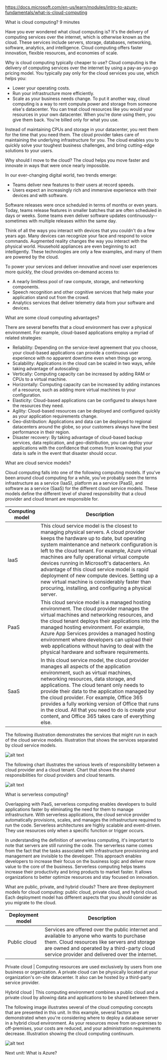 https://docs.microsoft.com/en-us/learn/modules/intro-to-azure-fundamentals/what-is-cloud-computing

What is cloud computing?
9 minutes


Have you ever wondered what cloud computing is? It's the delivery of computing services over the internet, which is otherwise known as the cloud. These services include servers, storage, databases, networking, software, analytics, and intelligence. Cloud computing offers faster innovation, flexible resources, and economies of scale.


Why is cloud computing typically cheaper to use?
Cloud computing is the delivery of computing services over the internet by using a pay-as-you-go pricing model. You typically pay only for the cloud services you use, which helps you:
* Lower your operating costs.
* Run your infrastructure more efficiently.
* Scale as your business needs change.
To put it another way, cloud computing is a way to rent compute power and storage from someone else's datacenter. You can treat cloud resources like you would your resources in your own datacenter. When you're done using them, you give them back. You're billed only for what you use.

Instead of maintaining CPUs and storage in your datacenter, you rent them for the time that you need them. The cloud provider takes care of maintaining the underlying infrastructure for you. The cloud enables you to quickly solve your toughest business challenges, and bring cutting-edge solutions to your users.


Why should I move to the cloud?
The cloud helps you move faster and innovate in ways that were once nearly impossible.

In our ever-changing digital world, two trends emerge:
* Teams deliver new features to their users at record speeds.
* Users expect an increasingly rich and immersive experience with their devices and with software.

Software releases were once scheduled in terms of months or even years. Today, teams release features in smaller batches that are often scheduled in days or weeks. Some teams even deliver software updates continuously--sometimes with multiple releases within the same day.

Think of all the ways you interact with devices that you couldn't do a few years ago. Many devices can recognize your face and respond to voice commands. Augmented reality changes the way you interact with the physical world. Household appliances are even beginning to act intelligently. These technologies are only a few examples, and many of them are powered by the cloud.

To power your services and deliver innovative and novel user experiences more quickly, the cloud provides on-demand access to:
* A nearly limitless pool of raw compute, storage, and networking components.
* Speech recognition and other cognitive services that help make your application stand out from the crowd.
* Analytics services that deliver telemetry data from your software and devices.


What are some cloud computing advantages?

There are several benefits that a cloud environment has over a physical environment. For example, cloud-based applications employ a myriad of related strategies:
* Reliability: Depending on the service-level agreement that you choose, your cloud-based applications can provide a continuous user experience with no apparent downtime even when things go wrong.
* Scalability: Applications in the cloud can be scaled in two ways, while taking advantage of autoscaling:
* Vertically: Computing capacity can be increased by adding RAM or CPUs to a virtual machine.
* Horizontally: Computing capacity can be increased by adding instances of a resource, such as adding more virtual machines to your configuration.
* Elasticity: Cloud-based applications can be configured to always have the resources they need.
* Agility: Cloud-based resources can be deployed and configured quickly as your application requirements change.
* Geo-distribution: Applications and data can be deployed to regional datacenters around the globe, so your customers always have the best performance in their region.
* Disaster recovery: By taking advantage of cloud-based backup services, data replication, and geo-distribution, you can deploy your applications with the confidence that comes from knowing that your data is safe in the event that disaster should occur.

What are cloud service models?

Cloud computing falls into one of the following computing models. If you've been around cloud computing for a while, you've probably seen the terms infrastructure as a service (IaaS), platform as a service (PaaS), and software as a service (SaaS) for the different cloud service models. These models define the different level of shared responsibility that a cloud provider and cloud tenant are responsible for.

Computing model  |  Description
------------- | -------------
    IaaS  |   This cloud service model is the closest to managing physical servers. A cloud provider keeps the hardware up to date, but operating system maintenance and network configuration is left to the cloud tenant. For example, Azure virtual machines are fully operational virtual compute devices running in Microsoft's datacenters. An advantage of this cloud service model is rapid deployment of new compute devices. Setting up a new virtual machine is considerably faster than procuring, installing, and configuring a physical server.
    PaaS  |   This cloud service model is a managed hosting environment. The cloud provider manages the virtual machines and networking resources, and the cloud tenant deploys their applications into the managed hosting environment. For example, Azure App Services provides a managed hosting environment where developers can upload their web applications without having to deal with the physical hardware and software requirements.
    SaaS  |   In this cloud service model, the cloud provider manages all aspects of the application environment, such as virtual machines, networking resources, data storage, and applications. The cloud tenant only needs to provide their data to the application managed by the cloud provider. For example, Office 365 provides a fully working version of Office that runs in the cloud. All that you need to do is create your content, and Office 365 takes care of everything else.


The following illustration demonstrates the services that might run in each of the cloud service models.
Illustration that shows the services separated by cloud service models.

![alt text](https://docs.microsoft.com/en-us/learn/azure-fundamentals/intro-to-azure-fundamentals/media/iaas-paas-saas.png)

The following chart illustrates the various levels of responsibility between a cloud provider and a cloud tenant.
Chart that shows the shared responsibilities for cloud providers and cloud tenants.

![alt text](https://docs.microsoft.com/en-us/learn/azure-fundamentals/intro-to-azure-fundamentals/media/shared-responsibility.png)



What is serverless computing?
    
Overlapping with PaaS, serverless computing enables developers to build applications faster by eliminating the need for them to manage infrastructure. With serverless applications, the cloud service provider automatically provisions, scales, and manages the infrastructure required to run the code. Serverless architectures are highly scalable and event-driven. They use resources only when a specific function or trigger occurs.

In understanding the definition of serverless computing, it's important to note that servers are still running the code. The serverless name comes from the fact that the tasks associated with infrastructure provisioning and management are invisible to the developer. This approach enables developers to increase their focus on the business logic and deliver more value to the core of the business. Serverless computing helps teams increase their productivity and bring products to market faster. It allows organizations to better optimize resources and stay focused on innovation.



What are public, private, and hybrid clouds?
There are three deployment models for cloud computing: public cloud, private cloud, and hybrid cloud. Each deployment model has different aspects that you should consider as you migrate to the cloud.

Deployment model |  Description
------------- | -------------
Public cloud  |   Services are offered over the public internet and available to anyone who wants to purchase them. Cloud resources like servers and storage are owned and operated by a third-party cloud service provider and delivered over the internet.

Private cloud  |   Computing resources are used exclusively by users from one business or organization. A private cloud can be physically located at your organization's on-site datacenter. It also can be hosted by a third-party service provider.

Hybrid cloud  |   This computing environment combines a public cloud and a private cloud by allowing data and applications to be shared between them.

The following image illustrates several of the cloud computing concepts that are presented in this unit. In this example, several factors are demonstrated when you're considering where to deploy a database server in a hybrid cloud environment. As your resources move from on-premises to off-premises, your costs are reduced, and your administration requirements decrease.
Illustration showing the cloud computing continuum.

![alt text](https://docs.microsoft.com/en-us/learn/azure-fundamentals/intro-to-azure-fundamentals/media/cloud-computing-continuum.png)


Next unit: What is Azure?
